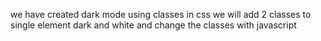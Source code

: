 we have created dark mode using classes in css we will add 2 classes to single element dark and white and change the classes with javascript

